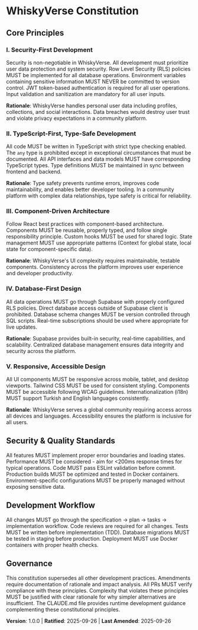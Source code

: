 <!--
Sync Impact Report:
- Version change: Template → v1.0.0 (initial constitution)
- New constitution created with 5 core principles
- Added sections: Security & Quality, Development Workflow
- Templates requiring updates: ✅ All templates reviewed for consistency
- Follow-up TODOs: None - all placeholders filled
-->

# WhiskyVerse Constitution

## Core Principles

### I. Security-First Development
Security is non-negotiable in WhiskyVerse. All development must prioritize user data protection and system security. Row Level Security (RLS) policies MUST be implemented for all database operations. Environment variables containing sensitive information MUST NEVER be committed to version control. JWT token-based authentication is required for all user operations. Input validation and sanitization are mandatory for all user inputs.

**Rationale**: WhiskyVerse handles personal user data including profiles, collections, and social interactions. Data breaches would destroy user trust and violate privacy expectations in a community platform.

### II. TypeScript-First, Type-Safe Development
All code MUST be written in TypeScript with strict type checking enabled. The `any` type is prohibited except in exceptional circumstances that must be documented. All API interfaces and data models MUST have corresponding TypeScript types. Type definitions MUST be maintained in sync between frontend and backend.

**Rationale**: Type safety prevents runtime errors, improves code maintainability, and enables better developer tooling. In a community platform with complex data relationships, type safety is critical for reliability.

### III. Component-Driven Architecture
Follow React best practices with component-based architecture. Components MUST be reusable, properly typed, and follow single responsibility principle. Custom hooks MUST be used for shared logic. State management MUST use appropriate patterns (Context for global state, local state for component-specific data).

**Rationale**: WhiskyVerse's UI complexity requires maintainable, testable components. Consistency across the platform improves user experience and developer productivity.

### IV. Database-First Design
All data operations MUST go through Supabase with properly configured RLS policies. Direct database access outside of Supabase client is prohibited. Database schema changes MUST be version controlled through SQL scripts. Real-time subscriptions should be used where appropriate for live updates.

**Rationale**: Supabase provides built-in security, real-time capabilities, and scalability. Centralized database management ensures data integrity and security across the platform.

### V. Responsive, Accessible Design
All UI components MUST be responsive across mobile, tablet, and desktop viewports. Tailwind CSS MUST be used for consistent styling. Components MUST be accessible following WCAG guidelines. Internationalization (i18n) MUST support Turkish and English languages consistently.

**Rationale**: WhiskyVerse serves a global community requiring access across all devices and languages. Accessibility ensures the platform is inclusive for all users.

## Security & Quality Standards

All features MUST implement proper error boundaries and loading states. Performance MUST be considered - aim for <200ms response times for typical operations. Code MUST pass ESLint validation before commit. Production builds MUST be optimized and tested in Docker containers. Environment-specific configurations MUST be properly managed without exposing sensitive data.

## Development Workflow

All changes MUST go through the specification → plan → tasks → implementation workflow. Code reviews are required for all changes. Tests MUST be written before implementation (TDD). Database migrations MUST be tested in staging before production. Deployment MUST use Docker containers with proper health checks.

## Governance

This constitution supersedes all other development practices. Amendments require documentation of rationale and impact analysis. All PRs MUST verify compliance with these principles. Complexity that violates these principles MUST be justified with clear rationale for why simpler alternatives are insufficient. The CLAUDE.md file provides runtime development guidance complementing these constitutional principles.

**Version**: 1.0.0 | **Ratified**: 2025-09-26 | **Last Amended**: 2025-09-26